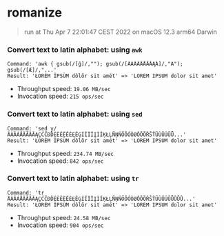 # romanize
 
> run at Thu Apr  7 22:01:47 CEST 2022 on macOS 12.3 arm64 Darwin
 
### Convert text to latin alphabet: using `awk`
```
Command: 'awk { gsub(/[ğ]/,""); gsub(/[ÀÁÂÃÄÅĀĂĄǍ]/,"A"); gsub(/[Æ]/,"...'
Result: 'ŁORÈM ÎPSÙM dôlõr sit amét' => 'LOREM IPSUM dolor sit amet'
```
* Throughput speed: `19.06 MB/sec`
* Invocation speed: `215 ops/sec`

### Convert text to latin alphabet: using `sed`
```
Command: 'sed y/ÄÀÂÁÅĂÃĀǍĄÇĆČÐĎÉÈÊËĒĖĘĚĢÍÎÏĪĮÌǏĶŁĻÑŅŇÖÔÓÒØŌǑÕŘŠŤÜÙÛÚǓǕ...'
Result: 'ŁORÈM ÎPSÙM dôlõr sit amét' => 'LOREM IPSUM dolor sit amet'
```
* Throughput speed: `234.74 MB/sec`
* Invocation speed: `842 ops/sec`

### Convert text to latin alphabet: using `tr`
```
Command: 'tr ÄÀÂÁÅĂÃĀǍĄÇĆČÐĎÉÈÊËĒĖĘĚĢÍÎÏĪĮÌǏĶŁĻÑŅŇÖÔÓÒØŌǑÕŘŠŤÜÙÛÚǓǕǗǙǛ...'
Result: 'ŁORÈM ÎPSÙM dôlõr sit amét' => 'LOREM IPSUM dolor sit amet'
```
* Throughput speed: `24.58 MB/sec`
* Invocation speed: `904 ops/sec`

